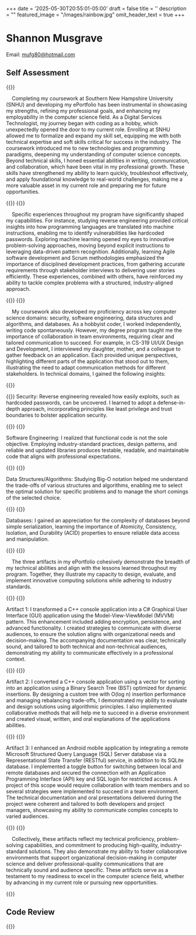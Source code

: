 +++
date = '2025-05-30T20:55:01-05:00'
draft = false
title = ''
description = ""
featured_image = "/images/rainbow.jpg"
omit_header_text = true
+++
# Shannon Musgrave
Email: [mufg80@hotmail.com](mailto:mufg80@hotmail.com)
## **Self Assessment**

{{<paragraph>}}

&nbsp;&nbsp;&nbsp;&nbsp;Completing my coursework at Southern New Hampshire University (SNHU) and developing my ePortfolio has been instrumental in showcasing my strengths, refining my professional goals, and enhancing my employability in the computer science field. As a Digital Services Technologist, my journey began with coding as a hobby, which unexpectedly opened the door to my current role. Enrolling at SNHU allowed me to formalize and expand my skill set, equipping me with both technical expertise and soft skills critical for success in the industry. The coursework introduced me to new technologies and programming paradigms, deepening my understanding of computer science concepts. Beyond technical skills, I honed essential abilities in writing, communication, and collaboration, which have been vital in my professional growth. These skills have strengthened my ability to learn quickly, troubleshoot effectively, and apply foundational knowledge to real-world challenges, making me a more valuable asset in my current role and preparing me for future opportunities.


{{</paragraph>}}
{{<paragraph>}}

&nbsp;&nbsp;&nbsp;&nbsp;Specific experiences throughout my program have significantly shaped my capabilities. For instance, studying reverse engineering provided critical insights into how programming languages are translated into machine instructions, enabling me to identify vulnerabilities like hardcoded passwords. Exploring machine learning opened my eyes to innovative problem-solving approaches, moving beyond explicit instructions to leveraging data-driven pattern recognition. Additionally, learning Agile software development and Scrum methodologies emphasized the importance of disciplined development practices, from gathering accurate requirements through stakeholder interviews to delivering user stories efficiently. These experiences, combined with others, have reinforced my ability to tackle complex problems with a structured, industry-aligned approach.

{{</paragraph>}}
{{<paragraph>}}

&nbsp;&nbsp;&nbsp;&nbsp;My coursework also developed my proficiency across key computer science domains: security, software engineering, data structures and algorithms, and databases. As a hobbyist coder, I worked independently, writing code spontaneously. However, my degree program taught me the importance of collaboration in team environments, requiring clear and tailored communication to succeed. For example, in CS-319 UI/UX Design and Development, I interviewed my daughter, mother, and a colleague to gather feedback on an application. Each provided unique perspectives, highlighting different parts of the application that stood out to them, illustrating the need to adapt communication methods for different stakeholders. In technical domains, I gained the following insights:

{{</paragraph>}}

{{<bullet2>}} 
Security: Reverse engineering revealed how easily exploits, such as hardcoded passwords, can be uncovered. I learned to adopt a defense-in-depth approach, incorporating principles like least privilege and trust boundaries to bolster application security.

{{</bullet2>}} 
{{<bullet2>}} 

Software Engineering: I realized that functional code is not the sole objective. Employing industry-standard practices, design patterns, and reliable and updated libraries produces testable, readable, and maintainable code that aligns with professional expectations.

{{</bullet2>}} 
{{<bullet2>}} 

Data Structures/Algorithms: Studying Big-O notation helped me understand the trade-offs of various structures and algorithms, enabling me to select the optimal solution for specific problems and to manage the short comings of the selected choice.

{{</bullet2>}} 
{{<bullet2>}} 

Databases: I gained an appreciation for the complexity of databases beyond simple serialization, learning the importance of Atomicity, Consistency, Isolation, and Durability (ACID) properties to ensure reliable data access and manipulation.

{{</bullet2>}} 
{{<paragraph>}}

&nbsp;&nbsp;&nbsp;&nbsp;The three artifacts in my ePortfolio cohesively demonstrate the breadth of my technical abilities and align with the lessons learned throughout my program. Together, they illustrate my capacity to design, evaluate, and implement innovative computing solutions while adhering to industry standards.

{{</paragraph>}}
{{<bullet2>}} 

Artifact 1: I transformed a C++ console application into a C# Graphical User Interface (GUI) application using the Model-View-ViewModel (MVVM) pattern. This enhancement included adding encryption, persistence, and advanced functionality. I created strategies to communicate with diverse audiences, to ensure the solution aligns with organizational needs and decision-making. The accompanying documentation was clear, technically sound, and tailored to both technical and non-technical audiences, demonstrating my ability to communicate effectively in a professional context.

{{</bullet2>}} 
{{<bullet2>}} 

Artifact 2: I converted a C++ console application using a vector for sorting into an application using a Binary Search Tree (BST) optimized for dynamic insertions. By designing a custom tree with O(log n) insertion performance and managing rebalancing trade-offs, I demonstrated my ability to evaluate and design solutions using algorithmic principles. I also implemented collaborative methods that will help me to succeed in a diverse environment and created visual, written, and oral explanations of the applications abilities.

{{</bullet2>}} 
{{<bullet2>}} 

Artifact 3: I enhanced an Android mobile application by integrating a remote Microsoft Structured Query Language (SQL) Server database via a Representational State Transfer (RESTful) service, in addition to its SQLite database. I implemented a toggle button for switching between local and remote databases and secured the connection with an Application Programming Interface (API) key and SQL login for restricted access. A project of this scope would require collaboration with team members and so several strategies were implemented to succeed in a team environment. The technical documentation and oral presentations delivered during the project were coherent and tailored to both developers and project managers, showcasing my ability to communicate complex concepts to varied audiences.

{{</bullet2>}} 
{{<paragraph>}}

&nbsp;&nbsp;&nbsp;&nbsp;Collectively, these artifacts reflect my technical proficiency, problem-solving capabilities, and commitment to producing high-quality, industry-standard solutions. They also demonstrate my ability to foster collaborative environments that support organizational decision-making in computer science and deliver professional-quality communications that are technically sound and audience specific. These artifacts serve as a testament to my readiness to excel in the computer science field, whether by advancing in my current role or pursuing new opportunities.

{{</paragraph>}}

## **Code Review**

{{<youtube uTbNsstEJPw>}}
